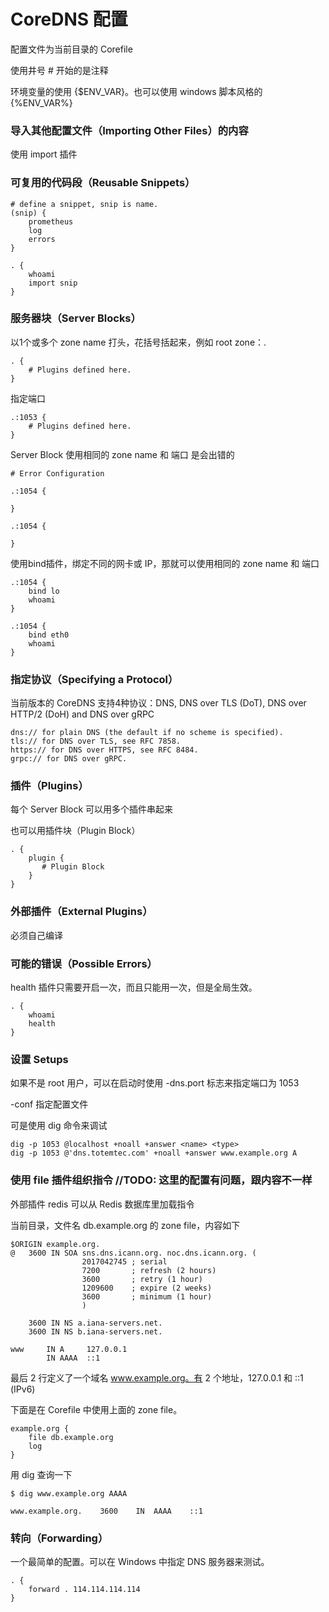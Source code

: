 # CoreDNS 配置

配置文件为当前目录的 Corefile

使用井号 # 开始的是注释

环境变量的使用 {$ENV_VAR}。也可以使用 windows 脚本风格的 {%ENV_VAR%}

### 导入其他配置文件（Importing Other Files）的内容

使用 import 插件

### 可复用的代码段（Reusable Snippets）

```
# define a snippet, snip is name.
(snip) {
    prometheus
    log
    errors
}

. {
    whoami
    import snip
}
```

### 服务器块（Server Blocks）

以1个或多个 zone name 打头，花括号括起来，例如 root zone：.

```
. {
    # Plugins defined here.
}
```

指定端口

```
.:1053 {
    # Plugins defined here.
}
```

Server Block 使用相同的 zone name 和 端口 是会出错的

```
# Error Configuration

.:1054 {

}

.:1054 {

}
```

使用bind插件，绑定不同的网卡或 IP，那就可以使用相同的 zone name 和 端口

```
.:1054 {
    bind lo
    whoami
}

.:1054 {
    bind eth0
    whoami
}
```

### 指定协议（Specifying a Protocol）

当前版本的 CoreDNS 支持4种协议：DNS, DNS over TLS (DoT), DNS over HTTP/2 (DoH) and DNS over gRPC

```
dns:// for plain DNS (the default if no scheme is specified).
tls:// for DNS over TLS, see RFC 7858.
https:// for DNS over HTTPS, see RFC 8484.
grpc:// for DNS over gRPC.
```

### 插件（Plugins）

每个 Server Block 可以用多个插件串起来

也可以用插件块（Plugin Block）

```
. {
    plugin {
       # Plugin Block
    }
}
```

### 外部插件（External Plugins）

必须自己编译

### 可能的错误（Possible Errors）

health 插件只需要开启一次，而且只能用一次，但是全局生效。

```
. {
    whoami
    health
}
```

### 设置 Setups

如果不是 root 用户，可以在启动时使用 -dns.port 标志来指定端口为 1053

-conf 指定配置文件

可是使用 dig 命令来调试

```
dig -p 1053 @localhost +noall +answer <name> <type>
dig -p 1053 @'dns.totemtec.com' +noall +answer www.example.org A
```

### 使用 file 插件组织指令   //TODO: 这里的配置有问题，跟内容不一样

外部插件 redis 可以从 Redis 数据库里加载指令

当前目录，文件名 db.example.org 的 zone file，内容如下

```
$ORIGIN example.org.
@	3600 IN	SOA sns.dns.icann.org. noc.dns.icann.org. (
				2017042745 ; serial
				7200       ; refresh (2 hours)
				3600       ; retry (1 hour)
				1209600    ; expire (2 weeks)
				3600       ; minimum (1 hour)
				)

	3600 IN NS a.iana-servers.net.
	3600 IN NS b.iana-servers.net.

www     IN A     127.0.0.1
        IN AAAA  ::1
```

最后 2 行定义了一个域名 www.example.org。有 2 个地址，127.0.0.1 和 ::1 (IPv6)

下面是在 Corefile 中使用上面的 zone file。

```
example.org {
    file db.example.org
    log
}
```
用 dig 查询一下

```
$ dig www.example.org AAAA

www.example.org.    3600    IN  AAAA    ::1
```

### 转向（Forwarding）

一个最简单的配置。可以在 Windows 中指定 DNS 服务器来测试。
```
. {
    forward . 114.114.114.114
}
```